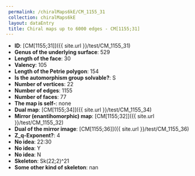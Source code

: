 ```yaml
--- 
 permalink: /chiralMaps6kE/CM_1155_31 
 collection: chiralMaps6kE
 layout: dataEntry
 title: Chiral maps up to 6000 edges - CM[1155;31]
---
```


- **ID**: [CM[1155;31]]({{ site.url }}/test/CM_1155_31)
- **Genus of the underlying surface**: 529
- **Length of the face**: 30
- **Valency**: 105
- **Length of the Petrie polygon**: 154
- **Is the automorphism group solvable?**: S
- **Number of vertices**: 22
- **Number of edges**: 1155
- **Number of faces**: 77
- **The map is self-**: none
- **Dual map**: [CM[1155;34]]({{ site.url }}/test/CM_1155_34)
- **Mirror (enantihomorphic) map**: [CM[1155;32]]({{ site.url }}/test/CM_1155_32)
- **Dual of the mirror image**: [CM[1155;36]]({{ site.url }}/test/CM_1155_36)
- **Z_q-Exponent?**: 4
- **No idea**:  22:30
- **No idea**: Y
- **No idea**: N
- **Skeleton**: Sk(22;2)^21
- **Some other kind of skeleton**: nan
